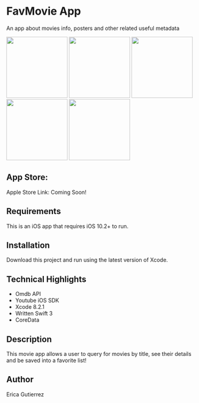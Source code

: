 # FavMovie App

An app about movies info, posters and other related useful metadata 

<img src="https://static.wixstatic.com/media/b6f44b_2917c26e3ac44a60a9a0cc33a451963b~mv2_d_1242_2208_s_2.png/v1/fill/w_211,h_375,al_c,usm_0.66_1.00_0.01/b6f44b_2917c26e3ac44a60a9a0cc33a451963b~mv2_d_1242_2208_s_2.png" width="160">  <img src="https://static.wixstatic.com/media/b6f44b_0655a7d0673541d69384b350222e1b95~mv2_d_1242_2208_s_2.png/v1/fill/w_211,h_375,al_c,usm_0.66_1.00_0.01/b6f44b_0655a7d0673541d69384b350222e1b95~mv2_d_1242_2208_s_2.png" width="160">
 <img src="https://static.wixstatic.com/media/b6f44b_138a4fab00e74273af009c93a35d4392~mv2_d_1242_2208_s_2.png/v1/fill/w_211,h_375,al_c,usm_0.66_1.00_0.01/b6f44b_138a4fab00e74273af009c93a35d4392~mv2_d_1242_2208_s_2.png" width="160">
<img src="https://static.wixstatic.com/media/b6f44b_9d9bc2ac866c48eeb4d20739bcd9f7b4~mv2_d_1242_2208_s_2.png/v1/fill/w_211,h_375,al_c,usm_0.66_1.00_0.01/b6f44b_9d9bc2ac866c48eeb4d20739bcd9f7b4~mv2_d_1242_2208_s_2.png" width="160">
<img src="https://static.wixstatic.com/media/b6f44b_2155e8140078459587e6e965af8a8812~mv2_d_1242_2208_s_2.png/v1/fill/w_211,h_375,al_c,usm_0.66_1.00_0.01/b6f44b_2155e8140078459587e6e965af8a8812~mv2_d_1242_2208_s_2.png" width="160">



## App Store:
Apple Store Link: Coming Soon!



## Requirements
This is an iOS app that requires iOS 10.2+ to run. 

## Installation
Download this project and run using the latest version of Xcode.

## Technical Highlights
* Omdb API 
* Youtube iOS SDK 
* Xcode 8.2.1 
* Written Swift 3
* CoreData 

## Description
This movie app allows a user to query for movies by title, see their details and be saved into a favorite list! 

## Author
Erica Gutierrez
